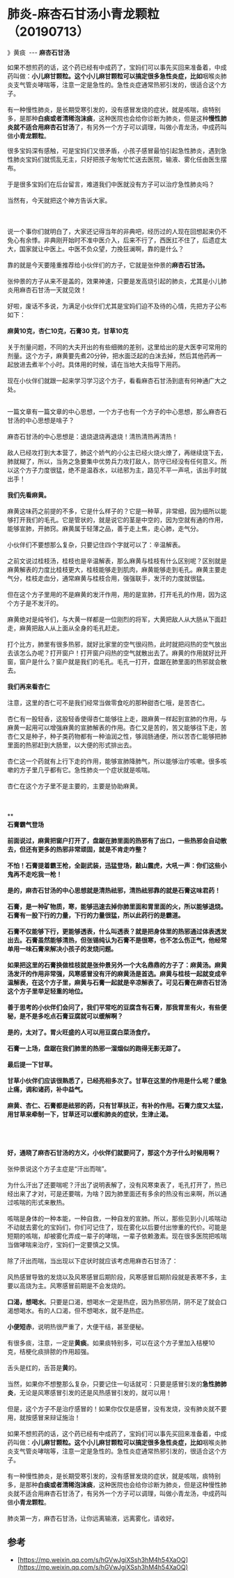 # 肺炎-麻杏石甘汤小青龙颗粒（20190713）

》黄痰  --- **麻杏石甘汤**

如果不想煎药的话，这个药已经有中成药了，宝妈们可以事先买回来准备着，中成药叫做：**小儿麻甘颗粒。这个小儿麻甘颗粒可以搞定很多急性炎症，比如**咽喉炎肺炎支气管炎哮喘等，注意一定是急性的。急性炎症通常热邪引发的，很适合这个方子。<br /> <br />有一种慢性肺炎，是长期受寒引发的，没有感冒发烧的症状，就是咳喘，痰特别多，是那种**白痰或者清稀泡沫痰**，这种医院也会给你诊断为肺炎，但是这种**慢性肺炎就不适合用麻杏石甘汤**了，有另外一个方子可以调理，叫做小青龙汤，中成药叫做**小青龙颗粒**。

很多宝妈深有感触，可是宝妈们又很矛盾，小孩子感冒最怕引起急性肺炎，遇到急性肺炎宝妈们就慌乱无主，只好把孩子匆匆忙忙送去医院，输液、雾化任由医生摆布。<br /> <br />于是很多宝妈们在后台留言，难道我们中医就没有方子可以治疗急性肺炎吗？<br /> <br />当然有，今天就把这个神方告诉大家。<br /> <br />
<br /> <br />说一个事你们就明白了，大家还记得当年的非典吧，经历过的人现在回想起来仍不免心有余悸。非典刚开始时不准中医介入，后来不行了，西医扛不住了，后遗症太大，国家就让中医上。中医不负众望，力挽狂澜啊，靠的是什么？<br /> <br />靠的就是今天要隆重推荐给小伙伴们的方子，它就是张仲景的**麻杏石甘汤。**<br /> <br />张仲景的方子从来不是盖的，效果神速，只要是发高烧引起的肺炎，尤其是小儿肺炎用麻杏石甘汤一天就见效！<br /> <br />好啦，废话不多说，为满足小伙伴们尤其是宝妈们迫不及待的心情，先把方子公布如下：<br /> <br />**麻黄10克，杏仁10克，石膏30 克，甘草10克**<br /> <br />关于剂量问题，不同的大夫开出的有些细微的差别，这里给出的是大医李可常用的剂量。这个方子，麻黄要先煮20分钟，把水面泛起的白沫去掉，然后其他药再一起放进去煮半个小时。具体用的时候，请在当地大夫指导下用药。<br /> <br />现在小伙伴们就跟一起来学习学习这个方子，看看麻杏石甘汤到底有何神通广大之处。<br /> <br />


一篇文章有一篇文章的中心思想，一个方子也有一个方子的中心思想，那么麻杏石甘汤的中心思想是啥子？<br /> <br />麻杏石甘汤的中心思想是：退烧退烧再退烧！清热清热再清热！<br /> <br />敌人已经攻打到大本营了，肺这个娇气的小公主已经火烧火燎了，再继续烧下去，肺就糊了，所以，当务之急要集中优势兵力攻打敌人，防守已经没有任何意义。所以这个方子力度很猛，绝不是温吞水，以祛邪为主，路见不平一声吼，该出手时就出手！<br /> <br />**我们先看麻黄。**<br /> <br />麻黄这味药之前提的不多，它是什么样子的？它是一种草，非常细，因为细所以能够打开我们的毛孔。它是管状的，就是说它的茎是中空的，因为空就有通的作用，能够宣肺，开肺窍。麻黄属于轻薄之品，善于走上焦，走心肺，走气分。<br /> <br />小伙伴们不要想那么复杂，只要记住四个字就可以了：辛温解表。<br /> <br />之前文说过桂枝汤，桂枝也是辛温解表，那么麻黄与桂枝有什么区别呢？区别就是麻黄解表的力度比桂枝更大，桂枝能够走到肌肉，麻黄能够走到毛孔。麻黄主要走气分，桂枝走血分，通常麻黄与桂枝合用，强强联手，发汗的力度就很猛。<br /> <br />但在这个方子里用的不是麻黄的发汗作用，用的是宣肺，打开毛孔的作用，因为这个方子是不发汗的。<br /> <br />麻黄绝对是纯爷们，与大黄一样都是一位刚烈的将军，大黄把敌人从大肠从下面赶走，麻黄把敌人从上面从全身的毛孔赶走。<br /> <br />打个比方，肺里有很多热邪，就好比家里的空气很闷热，此时就把闷热的空气放出去该怎么办呢？打开窗户！打开窗户闷热的空气就散出去了。麻黄的作用就好比开窗，窗户是什么？窗户就是我们的毛孔。毛孔一打开，盘踞在肺里面的热邪就会散去。<br /> <br />**我们再来看杏仁**<br /> <br />注意，这里的杏仁可不是我们经常当做零食吃的那种甜杏仁哦，是苦杏仁。<br /> <br />杏仁有一股轻香，这股轻香使得杏仁能够往上走，跟麻黄一样起到宣肺的作用，与麻黄一起用可以增强麻黄的宣肺解表的作用。杏仁又是苦的，苦又能够往下走，苦杏仁又是种子，种子类药物都有一种油润之性，够润肠通便，所以苦杏仁能够把肺里面的热邪赶到大肠里，以大便的形式排出去。<br /> <br />杏仁这一个药就有上行下走的作用，能够宣肺降肺气，所以能够治疗咳嗽。很多咳嗽的方子里几乎都有它。急性肺炎一个症状就是咳喘。<br /> <br />杏仁在这个方子里不是主要的，主要是协助麻黄。<br /> <br />
<br />
<br />** **<br />**石膏霸气登场**<br /> <br />前面说过，麻黄把窗户打开了，盘踞在肺里面的热邪有了出口，一些热邪会自动散去，但还有更多的热邪非常顽固，就是不肯走咋整？<br /> <br />不怕！石膏提着霸王枪，全副武装，迅猛登场，敲山震虎，大吼一声：你们这些小鬼再不走吃我一枪！<br /> <br />是的，麻杏石甘汤的中心思想就是清热祛邪，清热祛邪靠的就是石膏这味君药！<br /> <br />石膏，是一种矿物质，寒，能够迅速去掉你肺里面和胃里面的火，所以能够退烧。石膏有一股下行的力量，下行的力量很猛，所以此药行的是霸道。<br /> <br />石膏不仅能够下行，更能够透表，什么叫透表？就是把身体里的热邪通过体表透发出去。石膏虽然能够清热，但张锡纯认为石膏不是很寒，也不怎么伤正气，他经常单用一味石膏来解决小孩子的发烧问题。<br /> <br />如果把这里的石膏换做桂枝就是张仲景另外一个大名鼎鼎的方子了：麻黄汤。麻黄汤发汗的作用非常强，风寒感冒没有汗的麻黄汤是首选。麻黄与桂枝一起就变成辛温解表，在这个方子里，麻黄与石膏一起就是辛凉解表了。可见石膏在麻杏石甘汤这个方子里举足轻重的地位。<br /> <br />善于思考的小伙伴们会问了，我们平常吃的豆腐含有石膏，那我胃里有火，有些便秘，是不是多吃点石膏豆腐就可以缓解啊？<br /> <br />是的，太对了。胃火旺盛的人可以用豆腐白菜汤食疗。<br /> <br />石膏一上场，盘踞在我们肺里的热邪一溜烟似的跑得无影无踪了。<br /> <br />**最后提一下甘草。**<br /> <br />甘草小伙伴们应该很熟悉了，已经亮相多次了。甘草在这里的作用是什么呢？缓急止痛，调和诸药，补中益气。<br /> <br />麻黄、杏仁、石膏都是祛邪的药，只有甘草扶正，有补的作用。石膏力度又太猛，用甘草来牵制一下，甘草还可以缓和肺炎的症状，生津止渴。<br /> <br /> <br />
<br />**<br />**好，通晓了麻杏石甘汤的方义，小伙伴们就要问了，那这个方子什么时候用啊？**<br /> <br />张仲景说这个方子主症是“汗出而喘”。<br /> <br />为什么汗出了还要喘呢？汗出了说明表解了，没有风寒束表了，毛孔打开了，热已经出来了才对，可是还要喘，为啥？因为肺里面还有多余的热没有出来啊，所以通过咳喘的形式来散热。<br /> <br />咳喘是身体的一种本能，一种自救，一种自发的宣肺。所以，那些见到小儿咳喘动不动就去雾化的宝妈们，你们可记住了，现在雾化以后要付出惨重的代价。可能是短期的咳喘，却被雾化弄成一辈子的哮喘，一辈子依赖激素。现在很多医院把咳喘当做哮喘来治疗，宝妈们一定要慎之又慎。<br /> <br />除了汗出而喘，当出现以下症状时就应该考虑用麻杏石甘汤了：<br /> <br />风热感冒导致的发烧以及风寒感冒后期阶段，风寒感冒后期阶段就是表寒不多，主要以高烧为主。风寒感冒前期是不会发烧的。<br /> <br />**口渴，想喝水**。只要是口渴，想喝水一定是热症，因为热邪伤阴，阴不足了就会口渴想喝水。有的人口渴，但不想喝水，就不是热症。<br /> <br />**小便短赤**，说明热很严重了，大便干结，甚至便秘。<br /> <br />有很多痰，注意，一定是**黄痰**。如果痰特别多，可以在这个方子里加入桔梗10克，桔梗化痰排脓的作用超强。<br /> <br />舌头是红的，舌苔是**黄**的。<br /> <br />当然，如果你不想整那么复杂，只要记住一句话就可：只要是感冒引发的**急性肺肺炎**，无论是风寒感冒引发的还是风热感冒引发的，就可以用！<br /> <br />但是，这个方子不是治疗感冒的！如果你仅仅是感冒，没有发烧，没有肺炎就不要用，就按感冒来辩证施治！<br /> <br />如果不想煎药的话，这个药已经有中成药了，宝妈们可以事先买回来准备着，中成药叫做：**小儿麻甘颗粒。这个小儿麻甘颗粒可以搞定很多急性炎症，比如**咽喉炎肺炎支气管炎哮喘等，注意一定是急性的。急性炎症通常热邪引发的，很适合这个方子。<br /> <br />有一种慢性肺炎，是长期受寒引发的，没有感冒发烧的症状，就是咳喘，痰特别多，是那种**白痰或者清稀泡沫痰**，这种医院也会给你诊断为肺炎，但是这种慢性肺炎就不适合用麻杏石甘汤了，有另外一个方子可以调理，叫做小青龙汤，中成药叫做**小青龙颗粒**。<br /> <br />肺炎第一方，麻杏石甘汤，让你远离输液，远离雾化，请收好。

<a name="mPguT"></a>
## 参考

- [https://mp.weixin.qq.com/s/hGVwJgiXSsh3hM4h54XaOQ](https://mp.weixin.qq.com/s/hGVwJgiXSsh3hM4h54XaOQ)
